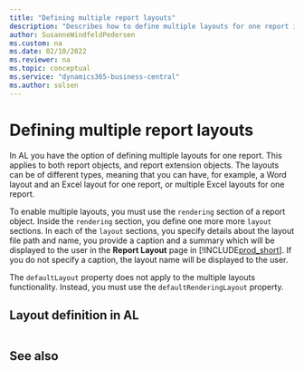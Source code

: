 ```yaml
---
title: "Defining multiple report layouts"
description: "Describes how to define multiple layouts for one report in Business Central using AL."
author: SusanneWindfeldPedersen
ms.custom: na
ms.date: 02/10/2022
ms.reviewer: na
ms.topic: conceptual
ms.service: "dynamics365-business-central"
ms.author: solsen
---
```


# Defining multiple report layouts

In AL you have the option of defining multiple layouts for one report. This applies to both report objects, and report extension objects. The layouts can be of different types, meaning that you can have, for example, a Word layout and an Excel layout for one report, or multiple Excel layouts for one report.

To enable multiple layouts, you must use the `rendering` section of a report object. Inside the `rendering` section, you define one more more `layout` sections. In each of the `layout` sections, you specify details about the layout file path and name, you provide a caption and a summary which will be displayed to the user in the **Report Layout** <!--check--> page in [!INCLUDE[prod_short](../developer/includes/prod_short.md)]. If you do not specify a caption, the layout name will be displayed to the user. 

The `defaultLayout` property does not apply to the multiple layouts functionality. Instead, you must use the `defaultRenderingLayout` property. 

## Layout definition in AL

```al

```

<!-- not use old and new at same time -->
<!-- new code action-->
<!-- allows packaging as extensions -->

## See also